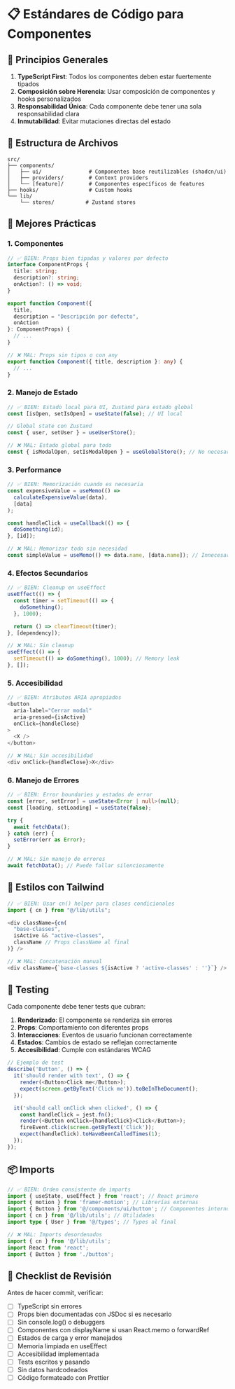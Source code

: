 # 📋 Estándares de Código para Componentes

## 🎯 Principios Generales

1. **TypeScript First**: Todos los componentes deben estar fuertemente tipados
2. **Composición sobre Herencia**: Usar composición de componentes y hooks personalizados
3. **Responsabilidad Única**: Cada componente debe tener una sola responsabilidad clara
4. **Inmutabilidad**: Evitar mutaciones directas del estado

## 📁 Estructura de Archivos

```
src/
├── components/
│   ├── ui/               # Componentes base reutilizables (shadcn/ui)
│   ├── providers/        # Context providers
│   └── [feature]/        # Componentes específicos de features
├── hooks/                # Custom hooks
└── lib/
    └── stores/          # Zustand stores
```

## 🔧 Mejores Prácticas

### 1. **Componentes**

```typescript
// ✅ BIEN: Props bien tipadas y valores por defecto
interface ComponentProps {
  title: string;
  description?: string;
  onAction?: () => void;
}

export function Component({ 
  title, 
  description = "Descripción por defecto",
  onAction 
}: ComponentProps) {
  // ...
}

// ❌ MAL: Props sin tipos o con any
export function Component({ title, description }: any) {
  // ...
}
```

### 2. **Manejo de Estado**

```typescript
// ✅ BIEN: Estado local para UI, Zustand para estado global
const [isOpen, setIsOpen] = useState(false); // UI local

// Global state con Zustand
const { user, setUser } = useUserStore();

// ❌ MAL: Estado global para todo
const { isModalOpen, setIsModalOpen } = useGlobalStore(); // No necesario
```

### 3. **Performance**

```typescript
// ✅ BIEN: Memorización cuando es necesaria
const expensiveValue = useMemo(() => 
  calculateExpensiveValue(data), 
  [data]
);

const handleClick = useCallback(() => {
  doSomething(id);
}, [id]);

// ❌ MAL: Memorizar todo sin necesidad
const simpleValue = useMemo(() => data.name, [data.name]); // Innecesario
```

### 4. **Efectos Secundarios**

```typescript
// ✅ BIEN: Cleanup en useEffect
useEffect(() => {
  const timer = setTimeout(() => {
    doSomething();
  }, 1000);

  return () => clearTimeout(timer);
}, [dependency]);

// ❌ MAL: Sin cleanup
useEffect(() => {
  setTimeout(() => doSomething(), 1000); // Memory leak
}, []);
```

### 5. **Accesibilidad**

```typescript
// ✅ BIEN: Atributos ARIA apropiados
<button
  aria-label="Cerrar modal"
  aria-pressed={isActive}
  onClick={handleClose}
>
  <X />
</button>

// ❌ MAL: Sin accesibilidad
<div onClick={handleClose}>X</div>
```

### 6. **Manejo de Errores**

```typescript
// ✅ BIEN: Error boundaries y estados de error
const [error, setError] = useState<Error | null>(null);
const [loading, setLoading] = useState(false);

try {
  await fetchData();
} catch (err) {
  setError(err as Error);
}

// ❌ MAL: Sin manejo de errores
await fetchData(); // Puede fallar silenciosamente
```

## 🎨 Estilos con Tailwind

```typescript
// ✅ BIEN: Usar cn() helper para clases condicionales
import { cn } from "@/lib/utils";

<div className={cn(
  "base-classes",
  isActive && "active-classes",
  className // Props className al final
)} />

// ❌ MAL: Concatenación manual
<div className={`base-classes ${isActive ? 'active-classes' : ''}`} />
```

## 🧪 Testing

Cada componente debe tener tests que cubran:

1. **Renderizado**: El componente se renderiza sin errores
2. **Props**: Comportamiento con diferentes props
3. **Interacciones**: Eventos de usuario funcionan correctamente
4. **Estados**: Cambios de estado se reflejan correctamente
5. **Accesibilidad**: Cumple con estándares WCAG

```typescript
// Ejemplo de test
describe('Button', () => {
  it('should render with text', () => {
    render(<Button>Click me</Button>);
    expect(screen.getByText('Click me')).toBeInTheDocument();
  });

  it('should call onClick when clicked', () => {
    const handleClick = jest.fn();
    render(<Button onClick={handleClick}>Click</Button>);
    fireEvent.click(screen.getByText('Click'));
    expect(handleClick).toHaveBeenCalledTimes(1);
  });
});
```

## 📦 Imports

```typescript
// ✅ BIEN: Orden consistente de imports
import { useState, useEffect } from 'react'; // React primero
import { motion } from 'framer-motion'; // Librerías externas
import { Button } from '@/components/ui/button'; // Componentes internos
import { cn } from '@/lib/utils'; // Utilidades
import type { User } from '@/types'; // Types al final

// ❌ MAL: Imports desordenados
import { cn } from '@/lib/utils';
import React from 'react';
import { Button } from './button';
```

## 🚀 Checklist de Revisión

Antes de hacer commit, verificar:

- [ ] TypeScript sin errores
- [ ] Props bien documentadas con JSDoc si es necesario
- [ ] Sin console.log() o debuggers
- [ ] Componentes con displayName si usan React.memo o forwardRef
- [ ] Estados de carga y error manejados
- [ ] Memoria limpiada en useEffect
- [ ] Accesibilidad implementada
- [ ] Tests escritos y pasando
- [ ] Sin datos hardcodeados
- [ ] Código formateado con Prettier